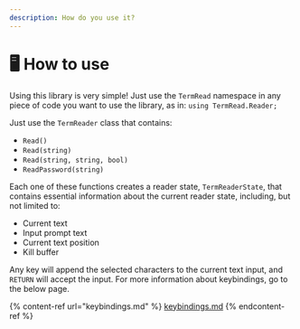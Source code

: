 ```yaml
---
description: How do you use it?
---
```


# 🖥 How to use

Using this library is very simple! Just use the `TermRead` namespace in any piece of code you want to use the library, as in: `using TermRead.Reader;`

Just use the `TermReader` class that contains:

* `Read()`
* `Read(string)`
* `Read(string, string, bool)`
* `ReadPassword(string)`

Each one of these functions creates a reader state, `TermReaderState`, that contains essential information about the current reader state, including, but not limited to:

* Current text
* Input prompt text
* Current text position
* Kill buffer

Any key will append the selected characters to the current text input, and `RETURN` will accept the input. For more information about keybindings, go to the below page.

{% content-ref url="keybindings.md" %}
[keybindings.md](keybindings.md)
{% endcontent-ref %}
